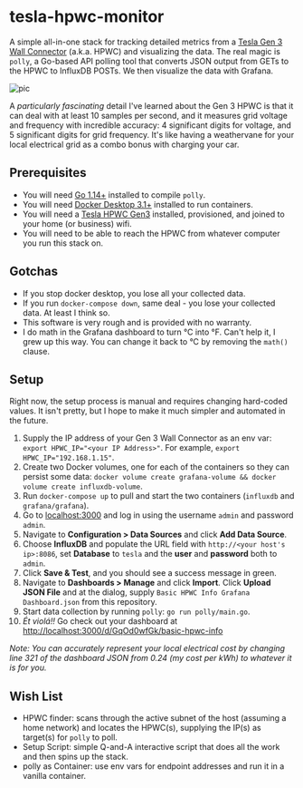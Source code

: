 # tesla-hpwc-monitor

A simple all-in-one stack for tracking detailed metrics from a [Tesla Gen 3 Wall Connector](https://shop.tesla.com/product/wall-connector) (a.k.a. HPWC) and visualizing the data. The real magic is `polly`, a Go-based API polling tool that converts JSON output from GETs to the HPWC to InfluxDB POSTs. We then visualize the data with Grafana.

![pic](pictures/download.jpeg)

A *particularly fascinating* detail I've learned about the Gen 3 HPWC is that it can deal with at least 10 samples per second, and it measures grid voltage and frequency with incredible accuracy: 4 significant digits for voltage, and 5 significant digits for grid frequency. It's like having a weathervane for your local electrical grid as a combo bonus with charging your car.

## Prerequisites

- You will need [Go 1.14+](https://golang.org/dl/) installed to compile `polly`.
- You will need [Docker Desktop 3.1+](https://www.docker.com/products/docker-desktop) installed to run containers.
- You will need a [Tesla HPWC Gen3](https://shop.tesla.com/product/wall-connector) installed, provisioned, and joined to your home (or business) wifi.
- You will need to be able to reach the HPWC from whatever computer you run this stack on.

## Gotchas

- If you stop docker desktop, you lose all your collected data.
- If you run `docker-compose down`, same deal - you lose your collected data. At least I think so.
- This software is very rough and is provided with no warranty.
- I do math in the Grafana dashboard to turn °C into °F. Can't help it, I grew up this way. You can change it back to °C by removing the `math()` clause.

## Setup

Right now, the setup process is manual and requires changing hard-coded values. It isn't pretty, but I hope to make it much simpler and automated in the future.

1. Supply the IP address of your Gen 3 Wall Connector as an env var: `export HPWC_IP="<your IP Address>"`. For example, `export HPWC_IP="192.168.1.15"`.
1. Create two Docker volumes, one for each of the containers so they can persist some data: `docker volume create grafana-volume && docker volume create influxdb-volume`.
1. Run `docker-compose up` to pull and start the two containers (`influxdb` and `grafana/grafana`).
1. Go to [localhost:3000](http://localhost:3000) and log in using the username `admin` and password `admin`.
1. Navigate to **Configuration > Data Sources** and click **Add Data Source**.
1. Choose **InfluxDB** and populate the URL field with `http://<your host's ip>:8086`, set **Database** to `tesla` and the **user** and **password** both to `admin`.
1. Click **Save & Test**, and you should see a success message in green.
1. Navigate to **Dashboards > Manage** and click **Import**. Click **Upload JSON File** and at the dialog, supply `Basic HPWC Info Grafana Dashboard.json` from this repository.
1. Start data collection by running `polly`: `go run polly/main.go`.
1. *Ét violá!!* Go check out your dashboard at [http://localhost:3000/d/GqOd0wfGk/basic-hpwc-info](http://localhost:3000/d/GqOd0wfGk/basic-hpwc-info)

*Note: You can accurately represent your local electrical cost by changing line 321 of the dashboard JSON from 0.24 (my cost per kWh) to whatever it is for you.*

## Wish List

- HPWC finder: scans through the active subnet of the host (assuming a home network) and locates the HPWC(s), supplying the IP(s) as target(s) for `polly` to poll.
- Setup Script: simple Q-and-A interactive script that does all the work and then spins up the stack.
- polly as Container: use env vars for endpoint addresses and run it in a vanilla container.
